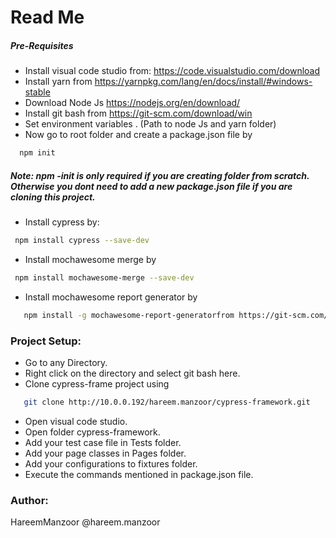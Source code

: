 # Read Me

##### Pre-Requisites
 - Install visual code studio from: https://code.visualstudio.com/download
 - Install yarn from https://yarnpkg.com/lang/en/docs/install/#windows-stable
 - Download Node Js https://nodejs.org/en/download/
 - Install git bash from https://git-scm.com/download/win
 - Set environment variables . (Path to node Js and yarn folder)
 - Now go to root folder and create a package.json file by
 ```sh
   npm init
  ```
  ##### Note: npm -init is only required if you are creating folder from scratch. Otherwise you dont need to add a new package.json file if you are cloning this project. 
 - Install cypress by:
  ```sh
   npm install cypress --save-dev
  ```
 - Install mochawesome merge by
```sh
 npm install mochawesome-merge --save-dev
```
- Install mochawesome report generator by
```sh
   npm install -g mochawesome-report-generatorfrom https://git-scm.com/download/win
```
### Project Setup:
- Go to any Directory.
- Right click on the directory and select git bash here.
- Clone cypress-frame project using
```sh
   git clone http://10.0.0.192/hareem.manzoor/cypress-framework.git
```
  - Open visual code studio.
  - Open folder cypress-framework.
  - Add your test case file in Tests folder.
  - Add your page classes in Pages folder.
  - Add your configurations to fixtures folder.
  - Execute the commands mentioned in package.json file.

### Author:
HareemManzoor
@hareem.manzoor 

